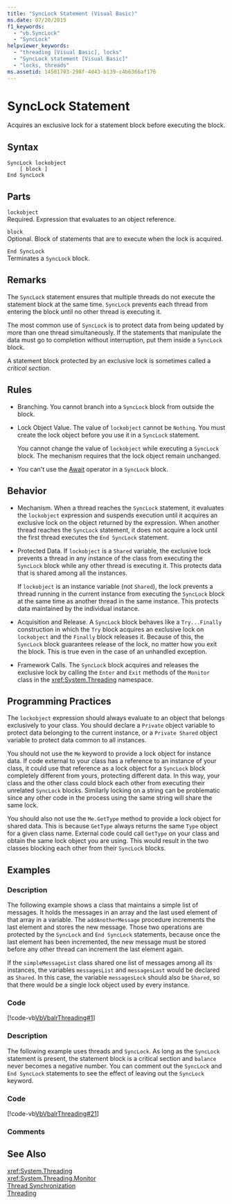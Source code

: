 ```yaml
---
title: "SyncLock Statement (Visual Basic)"
ms.date: 07/20/2015
f1_keywords: 
  - "vb.SyncLock"
  - "SyncLock"
helpviewer_keywords: 
  - "threading [Visual Basic], locks"
  - "SyncLock statement [Visual Basic]"
  - "locks, threads"
ms.assetid: 14501703-298f-4d43-b139-c4b6366af176
---
```

# SyncLock Statement
Acquires an exclusive lock for a statement block before executing the block.  
  
## Syntax  
  
```  
SyncLock lockobject  
    [ block ]  
End SyncLock  
```  
  
## Parts  
 `lockobject`  
 Required. Expression that evaluates to an object reference.  
  
 `block`  
 Optional. Block of statements that are to execute when the lock is acquired.  
  
 `End SyncLock`  
 Terminates a `SyncLock` block.  
  
## Remarks  
 The `SyncLock` statement ensures that multiple threads do not execute the statement block at the same time. `SyncLock` prevents each thread from entering the block until no other thread is executing it.  
  
 The most common use of `SyncLock` is to protect data from being updated by more than one thread simultaneously. If the statements that manipulate the data must go to completion without interruption, put them inside a `SyncLock` block.  
  
 A statement block protected by an exclusive lock is sometimes called a *critical section*.  
  
## Rules  
  
-   Branching. You cannot branch into a `SyncLock` block from outside the block.  
  
-   Lock Object Value. The value of `lockobject` cannot be `Nothing`. You must create the lock object before you use it in a `SyncLock` statement.  
  
     You cannot change the value of `lockobject` while executing a `SyncLock` block. The mechanism requires that the lock object remain unchanged.  
  
-   You can't use the [Await](../../../visual-basic/language-reference/operators/await-operator.md) operator in a `SyncLock` block.  
  
## Behavior  
  
-   Mechanism. When a thread reaches the `SyncLock` statement, it evaluates the `lockobject` expression and suspends execution until it acquires an exclusive lock on the object returned by the expression. When another thread reaches the `SyncLock` statement, it does not acquire a lock until the first thread executes the `End SyncLock` statement.  
  
-   Protected Data. If `lockobject` is a `Shared` variable, the exclusive lock prevents a thread in any instance of the class from executing the `SyncLock` block while any other thread is executing it. This protects data that is shared among all the instances.  
  
     If `lockobject` is an instance variable (not `Shared`), the lock prevents a thread running in the current instance from executing the `SyncLock` block at the same time as another thread in the same instance. This protects data maintained by the individual instance.  
  
-   Acquisition and Release. A `SyncLock` block behaves like a `Try...Finally` construction in which the `Try` block acquires an exclusive lock on `lockobject` and the `Finally` block releases it. Because of this, the `SyncLock` block guarantees release of the lock, no matter how you exit the block. This is true even in the case of an unhandled exception.  
  
-   Framework Calls. The `SyncLock` block acquires and releases the exclusive lock by calling the `Enter` and `Exit` methods of the `Monitor` class in the <xref:System.Threading> namespace.  
  
## Programming Practices  
 The `lockobject` expression should always evaluate to an object that belongs exclusively to your class. You should declare a `Private` object variable to protect data belonging to the current instance, or a `Private Shared` object variable to protect data common to all instances.  
  
 You should not use the `Me` keyword to provide a lock object for instance data. If code external to your class has a reference to an instance of your class, it could use that reference as a lock object for a `SyncLock` block completely different from yours, protecting different data. In this way, your class and the other class could block each other from executing their unrelated `SyncLock` blocks. Similarly locking on a string can be problematic since any other code in the process using the same string will share the same lock.  
  
 You should also not use the `Me.GetType` method to provide a lock object for shared data. This is because `GetType` always returns the same `Type` object for a given class name. External code could call `GetType` on your class and obtain the same lock object you are using. This would result in the two classes blocking each other from their `SyncLock` blocks.  
  
## Examples  
  
### Description  
 The following example shows a class that maintains a simple list of messages. It holds the messages in an array and the last used element of that array in a variable. The `addAnotherMessage` procedure increments the last element and stores the new message. Those two operations are protected by the `SyncLock` and `End SyncLock` statements, because once the last element has been incremented, the new message must be stored before any other thread can increment the last element again.  
  
 If the `simpleMessageList` class shared one list of messages among all its instances, the variables `messagesList` and `messagesLast` would be declared as `Shared`. In this case, the variable `messagesLock` should also be `Shared`, so that there would be a single lock object used by every instance.  
  
### Code  
 [!code-vb[VbVbalrThreading#1](../../../visual-basic/language-reference/statements/codesnippet/VisualBasic/synclock-statement_1.vb)]  
  
### Description  
 The following example uses threads and `SyncLock`. As long as the `SyncLock` statement is present, the statement block is a critical section and `balance` never becomes a negative number. You can comment out the `SyncLock` and `End SyncLock` statements to see the effect of leaving out the `SyncLock` keyword.  
  
### Code  
 [!code-vb[VbVbalrThreading#21](../../../visual-basic/language-reference/statements/codesnippet/VisualBasic/synclock-statement_2.vb)]  
  
### Comments  
  
## See Also  
 <xref:System.Threading>  
 <xref:System.Threading.Monitor>  
 [Thread Synchronization](../../programming-guide/concepts/threading/thread-synchronization.md)  
 [Threading](../../programming-guide/concepts/threading/index.md)
